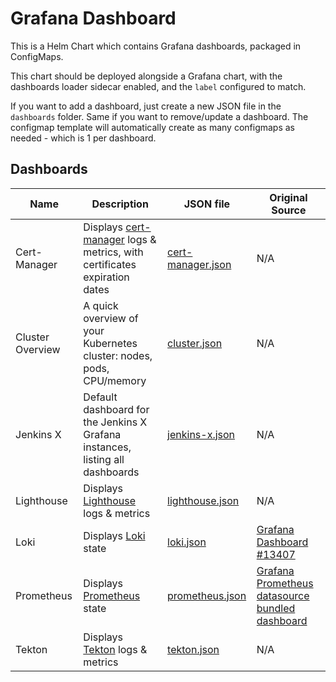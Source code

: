 # Grafana Dashboard

This is a Helm Chart which contains Grafana dashboards, packaged in ConfigMaps.

This chart should be deployed alongside a Grafana chart, with the dashboards loader sidecar enabled, and the `label` configured to match.

If you want to add a dashboard, just create a new JSON file in the `dashboards` folder. Same if you want to remove/update a dashboard. The configmap template will automatically create as many configmaps as needed - which is 1 per dashboard.

## Dashboards

Name | Description | JSON file | Original Source
--- | --- | --- | ---
Cert-Manager | Displays [cert-manager](https://github.com/jetstack/cert-manager) logs & metrics, with certificates expiration dates | [cert-manager.json](dashboards/cert-manager.json) | N/A 
Cluster Overview | A quick overview of your Kubernetes cluster: nodes, pods, CPU/memory | [cluster.json](dashboards/cluster.json) | N/A 
Jenkins X | Default dashboard for the Jenkins X Grafana instances, listing all dashboards | [jenkins-x.json](dashboards/jenkins-x.json) | N/A 
Lighthouse | Displays [Lighthouse](https://github.com/jenkins-x/lighthouse) logs & metrics | [lighthouse.json](dashboards/lighthouse.json) | N/A 
Loki | Displays [Loki](https://github.com/grafana/loki) state | [loki.json](dashboards/loki.json) | [Grafana Dashboard #13407](https://grafana.com/grafana/dashboards/13407)
Prometheus | Displays [Prometheus](https://github.com/prometheus/prometheus) state | [prometheus.json](dashboards/prometheus.json) | [Grafana Prometheus datasource bundled dashboard](https://github.com/grafana/grafana/blob/master/public/app/plugins/datasource/prometheus/dashboards/prometheus_2_stats.json)
Tekton | Displays [Tekton](https://github.com/tektoncd/pipeline) logs & metrics | [tekton.json](dashboards/tekton.json) | N/A 
